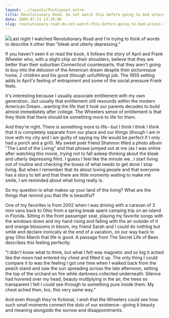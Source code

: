 ```yaml
---
layout: ../layouts/PostLayout.astro
title: Revolutionary Road. Do not watch this before going to bed unless you want to be up all night.
date: 2009-07-21 13:29:00
slug: revolutionary-road-do-not-watch-this-before-going-to-bed-unless-you-want-to-be-up-all-night
---
```


[![](http://www.reelmovienews.com/images/gallery/revolutionary-road-movie-poster.jpg)](http://www.reelmovienews.com/images/gallery/revolutionary-road-movie-poster.jpg)Last night I watched Revolutionary Road and I'm trying to think of words to describe it other than "bleak and utterly depressing."  
  
If you haven't seen it or read the book, it follows the story of April and Frank Wheeler who, with a slight chip on their shoulders, believe that they are better than their suburban Connecticut counterparts; that they aren't going to buy into the delusion of the American dream despite their picturesque home, 2 children and his good (though unfulfilling) job. The 1955 setting adds to April's feeling of entrapment and some of the social pressure Frank feels.  
  
It's interesting because I usually associate entitlement with my own generation...but usually that entitlement still resounds within the modern American Dream...wanting the life that it took our parents decades to build almost immediately after college. The Wheelers sense of entitlement is that they think that there should be something more to life for them.  
  
And they're right. There is something more to life--but I think I think I think that it is completely separate from our place and our things (though I am in love with my city and I am guilty of saying my life would be perfect if I only had a porch and a grill). My sweet poet friend Shannon titled a photo album "The Land of the Living" and that phrase jumped out at me (as I was online after watching this movie, trying not to fall asleep thinking about the bleak and utterly depressing film). I guess I feel like the minute we...I start living out of routine and checking the boxes of what needs to get done I stop living. But when I remember that its about loving people and that everyone has a story to tell and that there are little moments waiting to make me smile, I am reminded about what living really is.  
  
So my question is what makes up your land of the living? What are the things that remind you that life is beautiful?  
  
One of my favorites is from 2002 when I was driving with a caravan of 3 mini vans back to Ohio from a spring break spent camping trip on an island in Florida. Sitting in the front passenger seat, playing my favorite songs with the windows down and my hand rising and falling with the air outside of it and orange blossoms in bloom, my friend Sarah and I could do nothing but smile and declare ironically at the end of a vacation, on our way back to gray Ohio March that life is good. A passage from The Secret Life of Bees describes this feeling perfectly:  
  
"I didn't know what to think, but what I felt was magnetic and so big it ached like the moon had entered my chest and filled it up. The only thing I could compare it to was the feeling I got one time when I walked back from the peach stand and saw the sun spreading across the late afternoon, setting the top of the orchard on fire while darkness collected underneath. Silence had hovered over my head, beauty multiplying in the air, the trees so transparent I felt I could see through to something pure inside them. My chest ached then, too, this very same way."  
  
And even though they're fictional, I wish that the Wheelers could see how such small moments connect the dots of our existence--giving it beauty and meaning alongside the sorrow and disappointments.